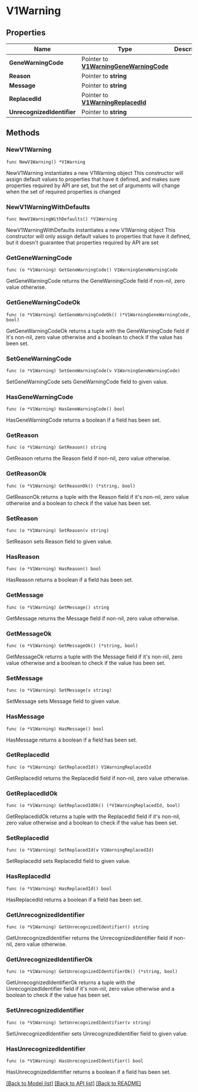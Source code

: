 # V1Warning

## Properties

Name | Type | Description | Notes
------------ | ------------- | ------------- | -------------
**GeneWarningCode** | Pointer to [**V1WarningGeneWarningCode**](V1WarningGeneWarningCode.md) |  | [optional] [default to V1WARNINGGENEWARNINGCODE_UNKNOWN_GENE_WARNING_CODE]
**Reason** | Pointer to **string** |  | [optional] 
**Message** | Pointer to **string** |  | [optional] 
**ReplacedId** | Pointer to [**V1WarningReplacedId**](V1WarningReplacedId.md) |  | [optional] 
**UnrecognizedIdentifier** | Pointer to **string** |  | [optional] 

## Methods

### NewV1Warning

`func NewV1Warning() *V1Warning`

NewV1Warning instantiates a new V1Warning object
This constructor will assign default values to properties that have it defined,
and makes sure properties required by API are set, but the set of arguments
will change when the set of required properties is changed

### NewV1WarningWithDefaults

`func NewV1WarningWithDefaults() *V1Warning`

NewV1WarningWithDefaults instantiates a new V1Warning object
This constructor will only assign default values to properties that have it defined,
but it doesn't guarantee that properties required by API are set

### GetGeneWarningCode

`func (o *V1Warning) GetGeneWarningCode() V1WarningGeneWarningCode`

GetGeneWarningCode returns the GeneWarningCode field if non-nil, zero value otherwise.

### GetGeneWarningCodeOk

`func (o *V1Warning) GetGeneWarningCodeOk() (*V1WarningGeneWarningCode, bool)`

GetGeneWarningCodeOk returns a tuple with the GeneWarningCode field if it's non-nil, zero value otherwise
and a boolean to check if the value has been set.

### SetGeneWarningCode

`func (o *V1Warning) SetGeneWarningCode(v V1WarningGeneWarningCode)`

SetGeneWarningCode sets GeneWarningCode field to given value.

### HasGeneWarningCode

`func (o *V1Warning) HasGeneWarningCode() bool`

HasGeneWarningCode returns a boolean if a field has been set.

### GetReason

`func (o *V1Warning) GetReason() string`

GetReason returns the Reason field if non-nil, zero value otherwise.

### GetReasonOk

`func (o *V1Warning) GetReasonOk() (*string, bool)`

GetReasonOk returns a tuple with the Reason field if it's non-nil, zero value otherwise
and a boolean to check if the value has been set.

### SetReason

`func (o *V1Warning) SetReason(v string)`

SetReason sets Reason field to given value.

### HasReason

`func (o *V1Warning) HasReason() bool`

HasReason returns a boolean if a field has been set.

### GetMessage

`func (o *V1Warning) GetMessage() string`

GetMessage returns the Message field if non-nil, zero value otherwise.

### GetMessageOk

`func (o *V1Warning) GetMessageOk() (*string, bool)`

GetMessageOk returns a tuple with the Message field if it's non-nil, zero value otherwise
and a boolean to check if the value has been set.

### SetMessage

`func (o *V1Warning) SetMessage(v string)`

SetMessage sets Message field to given value.

### HasMessage

`func (o *V1Warning) HasMessage() bool`

HasMessage returns a boolean if a field has been set.

### GetReplacedId

`func (o *V1Warning) GetReplacedId() V1WarningReplacedId`

GetReplacedId returns the ReplacedId field if non-nil, zero value otherwise.

### GetReplacedIdOk

`func (o *V1Warning) GetReplacedIdOk() (*V1WarningReplacedId, bool)`

GetReplacedIdOk returns a tuple with the ReplacedId field if it's non-nil, zero value otherwise
and a boolean to check if the value has been set.

### SetReplacedId

`func (o *V1Warning) SetReplacedId(v V1WarningReplacedId)`

SetReplacedId sets ReplacedId field to given value.

### HasReplacedId

`func (o *V1Warning) HasReplacedId() bool`

HasReplacedId returns a boolean if a field has been set.

### GetUnrecognizedIdentifier

`func (o *V1Warning) GetUnrecognizedIdentifier() string`

GetUnrecognizedIdentifier returns the UnrecognizedIdentifier field if non-nil, zero value otherwise.

### GetUnrecognizedIdentifierOk

`func (o *V1Warning) GetUnrecognizedIdentifierOk() (*string, bool)`

GetUnrecognizedIdentifierOk returns a tuple with the UnrecognizedIdentifier field if it's non-nil, zero value otherwise
and a boolean to check if the value has been set.

### SetUnrecognizedIdentifier

`func (o *V1Warning) SetUnrecognizedIdentifier(v string)`

SetUnrecognizedIdentifier sets UnrecognizedIdentifier field to given value.

### HasUnrecognizedIdentifier

`func (o *V1Warning) HasUnrecognizedIdentifier() bool`

HasUnrecognizedIdentifier returns a boolean if a field has been set.


[[Back to Model list]](../README.md#documentation-for-models) [[Back to API list]](../README.md#documentation-for-api-endpoints) [[Back to README]](../README.md)


